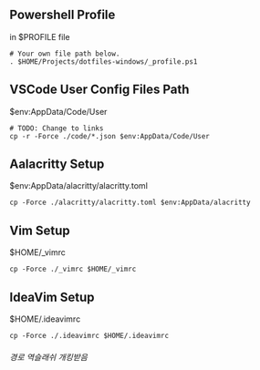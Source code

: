 ## Powershell Profile

in $PROFILE file

```pwsh
# Your own file path below.
. $HOME/Projects/dotfiles-windows/_profile.ps1
```

## VSCode User Config Files Path

$env:AppData/Code/User

```pwsh
# TODO: Change to links
cp -r -Force ./code/*.json $env:AppData/Code/User
```

## Aalacritty Setup

$env:AppData/alacritty/alacritty.toml

```pwsh
cp -Force ./alacritty/alacritty.toml $env:AppData/alacritty
```

## Vim Setup

$HOME/_vimrc

```pwsh
cp -Force ./_vimrc $HOME/_vimrc
```

## IdeaVim Setup

$HOME/.ideavimrc

```pwsh
cp -Force ./.ideavimrc $HOME/.ideavimrc
```

###### 경로 역슬래쉬 개킹받음